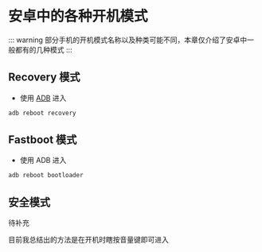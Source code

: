 # 安卓中的各种开机模式

::: warning
部分手机的开机模式名称以及种类可能不同，本章仅介绍了安卓中一般都有的几种模式
:::

## Recovery 模式

* 使用 [ADB](../../tools/README.md#adb) 进入

``` bash
adb reboot recovery
```

## Fastboot 模式

* 使用 ADB 进入

``` bash
adb reboot bootloader
```

## 安全模式

待补充

目前我总结出的方法是在开机时瞎按音量键即可进入
